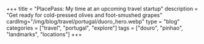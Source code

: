 +++
title = "PlacePass: My time at an upcoming travel startup"
description = "Get ready for cold-pressed olives and foot-smushed grapes"
cardImg="/img/blog/travel/portugal/duoro_hero.webp"
type = "blog"
categories = ["travel", "portugal", "explore"]
tags = ["douro", "pinhao", "landmarks", "locations"]
+++